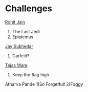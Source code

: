# Challenges

<a href="https://github.com/RohitStark">Rohit Jain</a>

1) The Last Jedi
3) Epistemus

<a href="https://github.com/JaySubhedar">Jay Subhedar</a>
1) Garfeld?

<a href="https://github.com/tejasware">Tejas Ware</a>
1) Keep the flag high

Atharva Pande
1)So Forgetful!
2)Foggy

